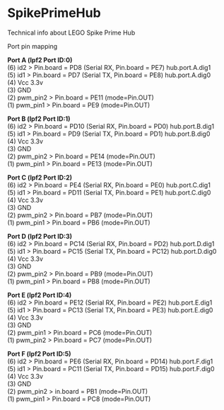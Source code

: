 # SpikePrimeHub
Technical info about LEGO Spike Prime Hub

Port pin mapping

**Port A (lpf2 Port ID:0)**  
(6) id2 > Pin.board = PD8 (Serial RX, Pin.board = PE7)  hub.port.A.dig1  
(5) id1 > Pin.board = PD7 (Serial TX, Pin.board = PE8)  hub.port.A.dig0  
(4) Vcc 3.3v  
(3) GND  
(2) pwm_pin2 > Pin.board = PE11 (mode=Pin.OUT)  
(1) pwm_pin1 > Pin.board = PE9 (mode=Pin.OUT)  
  
**Port B (lpf2 Port ID:1)**  
(6) id2 > Pin.board = PD10 (Serial RX, Pin.board = PD0)  hub.port.B.dig1   
(5) id1 > Pin.board = PD9 (Serial TX, Pin.board = PD1)   hub.port.B.dig0   
(4) Vcc 3.3v  
(3) GND  
(2) pwm_pin2 > Pin.board = PE14 (mode=Pin.OUT)  
(1) pwm_pin1 > Pin.board = PE13 (mode=Pin.OUT)  

**Port C (lpf2 Port ID:2)**  
(6) id2 > Pin.board = PE4 (Serial RX, Pin.board = PE0)  hub.port.C.dig1   
(5) id1 > Pin.board = PD11 (Serial TX, Pin.board = PE1)  hub.port.C.dig0  
(4) Vcc 3.3v  
(3) GND  
(2) pwm_pin2 > Pin.board = PB7 (mode=Pin.OUT)  
(1) pwm_pin1 > Pin.board = PB6 (mode=Pin.OUT)  

**Port D (lpf2 Port ID:3)**  
(6) id2 > Pin.board = PC14 (Serial RX, Pin.board = PD2)  hub.port.D.dig1  
(5) id1 > Pin.board = PC15 (Serial TX, Pin.board = PC12)  hub.port.D.dig0  
(4) Vcc 3.3v  
(3) GND  
(2) pwm_pin2 > Pin.board = PB9 (mode=Pin.OUT)  
(1) pwm_pin1 > Pin.board = PB8 (mode=Pin.OUT)  

**Port E (lpf2 Port ID:4)**  
(6) id2 > Pin.board = PE12 (Serial RX, Pin.board = PE2)  hub.port.E.dig1  
(5) id1 > Pin.board = PC13 (Serial TX, Pin.board = PE3)  hub.port.E.dig0  
(4) Vcc 3.3v  
(3) GND  
(2) pwm_pin1 > Pin.board = PC6 (mode=Pin.OUT)  
(1) pwm_pin2 > Pin.board = PC7 (mode=Pin.OUT)  

**Port F (lpf2 Port ID:5)**  
(6) id2 > Pin.board = PE6 (Serial RX, Pin.board = PD14)  hub.port.F.dig1  
(5) id1 > Pin.board = PC11 (Serial TX, Pin.board = PD15)  hub.port.F.dig0  
(4) Vcc 3.3v  
(3) GND  
(2) pwm_pin2 > in.board = PB1 (mode=Pin.OUT)  
(1) pwm_pin1 > Pin.board = PC8 (mode=Pin.OUT)  

